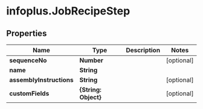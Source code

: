 # infoplus.JobRecipeStep

## Properties
Name | Type | Description | Notes
------------ | ------------- | ------------- | -------------
**sequenceNo** | **Number** |  | [optional] 
**name** | **String** |  | 
**assemblyInstructions** | **String** |  | [optional] 
**customFields** | **{String: Object}** |  | [optional] 


